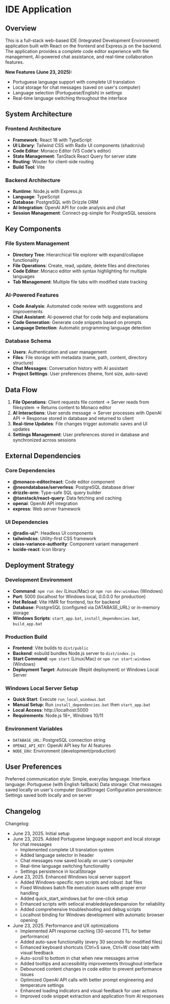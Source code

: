 # IDE Application

## Overview
This is a full-stack web-based IDE (Integrated Development Environment) application built with React on the frontend and Express.js on the backend. The application provides a complete code editor experience with file management, AI-powered chat assistance, and real-time collaboration features.

**New Features (June 23, 2025):**
- Portuguese language support with complete UI translation
- Local storage for chat messages (saved on user's computer)
- Language selection (Portuguese/English) in settings
- Real-time language switching throughout the interface

## System Architecture

### Frontend Architecture
- **Framework**: React 18 with TypeScript
- **UI Library**: Tailwind CSS with Radix UI components (shadcn/ui)
- **Code Editor**: Monaco Editor (VS Code's editor)
- **State Management**: TanStack React Query for server state
- **Routing**: Wouter for client-side routing
- **Build Tool**: Vite

### Backend Architecture
- **Runtime**: Node.js with Express.js
- **Language**: TypeScript
- **Database**: PostgreSQL with Drizzle ORM
- **AI Integration**: OpenAI API for code analysis and chat
- **Session Management**: Connect-pg-simple for PostgreSQL sessions

## Key Components

### File System Management
- **Directory Tree**: Hierarchical file explorer with expand/collapse functionality
- **File Operations**: Create, read, update, delete files and directories
- **Code Editor**: Monaco editor with syntax highlighting for multiple languages
- **Tab Management**: Multiple file tabs with modified state tracking

### AI-Powered Features
- **Code Analysis**: Automated code review with suggestions and improvements
- **Chat Assistant**: AI-powered chat for code help and explanations
- **Code Generation**: Generate code snippets based on prompts
- **Language Detection**: Automatic programming language detection

### Database Schema
- **Users**: Authentication and user management
- **Files**: File storage with metadata (name, path, content, directory structure)
- **Chat Messages**: Conversation history with AI assistant
- **Project Settings**: User preferences (theme, font size, auto-save)

## Data Flow

1. **File Operations**: Client requests file content → Server reads from filesystem → Returns content to Monaco editor
2. **AI Interactions**: User sends message → Server processes with OpenAI API → Response stored in database and returned to client
3. **Real-time Updates**: File changes trigger automatic saves and UI updates
4. **Settings Management**: User preferences stored in database and synchronized across sessions

## External Dependencies

### Core Dependencies
- **@monaco-editor/react**: Code editor component
- **@neondatabase/serverless**: PostgreSQL database driver
- **drizzle-orm**: Type-safe SQL query builder
- **@tanstack/react-query**: Data fetching and caching
- **openai**: OpenAI API integration
- **express**: Web server framework

### UI Dependencies
- **@radix-ui/***: Headless UI components
- **tailwindcss**: Utility-first CSS framework
- **class-variance-authority**: Component variant management
- **lucide-react**: Icon library

## Deployment Strategy

### Development Environment
- **Command**: `npm run dev` (Linux/Mac) or `npm run dev:windows` (Windows)
- **Port**: 5000 (localhost for Windows local, 0.0.0.0 for production)
- **Hot Reload**: Vite HMR for frontend, tsx for backend
- **Database**: PostgreSQL (configured via DATABASE_URL) or in-memory storage
- **Windows Scripts**: `start_app.bat`, `install_dependencies.bat`, `build_app.bat`

### Production Build
- **Frontend**: Vite builds to `dist/public`
- **Backend**: esbuild bundles Node.js server to `dist/index.js`
- **Start Command**: `npm start` (Linux/Mac) or `npm run start:windows` (Windows)
- **Deployment Target**: Autoscale (Replit deployment) or Windows Local Server

### Windows Local Server Setup
- **Quick Start**: Execute `run_local_windows.bat`
- **Manual Setup**: Run `install_dependencies.bat` then `start_app.bat`
- **Local Access**: http://localhost:5000
- **Requirements**: Node.js 18+, Windows 10/11

### Environment Variables
- `DATABASE_URL`: PostgreSQL connection string
- `OPENAI_API_KEY`: OpenAI API key for AI features
- `NODE_ENV`: Environment (development/production)

## User Preferences

Preferred communication style: Simple, everyday language.
Interface language: Portuguese (with English fallback)
Data storage: Chat messages saved locally on user's computer (localStorage)
Configuration persistence: Settings saved both locally and on server

## Changelog

Changelog:
- June 23, 2025. Initial setup
- June 23, 2025. Added Portuguese language support and local storage for chat messages
  - Implemented complete UI translation system
  - Added language selector in header
  - Chat messages now saved locally on user's computer
  - Real-time language switching functionality
  - Settings persistence in localStorage
- June 23, 2025. Enhanced Windows local server support
  - Added Windows-specific npm scripts and robust .bat files
  - Fixed Windows batch file execution issues with proper error handling
  - Added quick_start_windows.bat for one-click setup
  - Enhanced scripts with setlocal enabledelayedexpansion for reliability
  - Added comprehensive troubleshooting and debug scripts
  - Localhost binding for Windows development with automatic browser opening
- June 23, 2025. Performance and UX optimizations
  - Implemented API response caching (30-second TTL for better performance)
  - Added auto-save functionality (every 30 seconds for modified files)
  - Enhanced keyboard shortcuts (Ctrl+S save, Ctrl+W close tab) with visual feedback
  - Auto-scroll to bottom in chat when new messages arrive
  - Added tooltips and accessibility improvements throughout interface
  - Debounced content changes in code editor to prevent performance issues
  - Optimized OpenAI API calls with better prompt engineering and temperature settings
  - Enhanced loading indicators and visual feedback for user actions
  - Improved code snippet extraction and application from AI responses